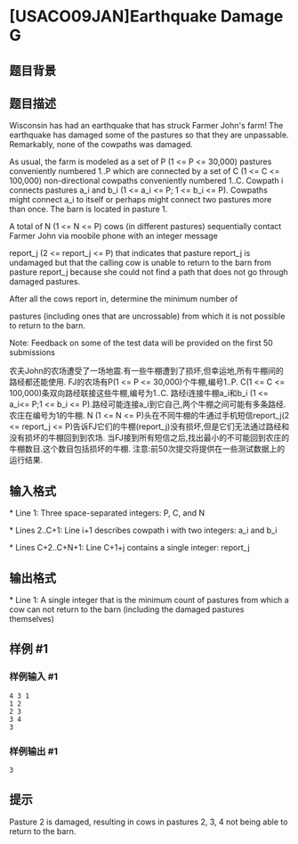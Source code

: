 # [USACO09JAN]Earthquake Damage G

## 题目背景



## 题目描述

Wisconsin has had an earthquake that has struck Farmer John's farm! The earthquake has damaged some of the pastures so that they are unpassable. Remarkably, none of the cowpaths was damaged.

As usual, the farm is modeled as a set of P (1 <= P <= 30,000) pastures conveniently numbered 1..P which are connected by a set of C (1 <= C <= 100,000) non-directional cowpaths conveniently numbered 1..C. Cowpath i connects pastures a\_i and b\_i (1 <= a\_i <= P; 1 <= b\_i <= P). Cowpaths might connect a\_i to itself or perhaps might connect two pastures more than once.  The barn is located in pasture 1.

A total of N (1 <= N <= P) cows (in different pastures) sequentially contact Farmer John via moobile phone with an integer message

report\_j (2 <= report\_j <= P) that indicates that pasture report\_j is undamaged but that the calling cow is unable to return to the barn from pasture report\_j because she could not find a path that does not go through damaged pastures.

After all the cows report in, determine the minimum number of

pastures (including ones that are uncrossable) from which it is not possible to return to the barn.

Note: Feedback on some of the test data will be provided on the first 50 submissions

农夫John的农场遭受了一场地震.有一些牛棚遭到了损坏,但幸运地,所有牛棚间的路经都还能使用. FJ的农场有P(1 <= P <= 30,000)个牛棚,编号1..P. C(1 <= C <= 100,000)条双向路经联接这些牛棚,编号为1..C. 路经i连接牛棚a\_i和b\_i (1 <= a\_i<= P;1 <= b\_i <= P).路经可能连接a\_i到它自己,两个牛棚之间可能有多条路经.农庄在编号为1的牛棚. N (1 <= N <= P)头在不同牛棚的牛通过手机短信report\_j(2 <= report\_j <= P)告诉FJ它们的牛棚(report\_j)没有损坏,但是它们无法通过路经和没有损坏的牛棚回到到农场. 当FJ接到所有短信之后,找出最小的不可能回到农庄的牛棚数目.这个数目包括损坏的牛棚. 注意:前50次提交将提供在一些测试数据上的运行结果.


## 输入格式

\* Line 1: Three space-separated integers: P, C, and N

\* Lines 2..C+1: Line i+1 describes cowpath i with two integers: a\_i and b\_i

\* Lines C+2..C+N+1: Line C+1+j contains a single integer: report\_j


## 输出格式

\* Line 1: A single integer that is the minimum count of pastures from which a cow can not return to the barn (including the damaged pastures themselves)


## 样例 #1

### 样例输入 #1
```
4 3 1 
1 2 
2 3 
3 4 
3 
```

### 样例输出 #1

```
3 
```

## 提示

Pasture 2 is damaged, resulting in cows in pastures 2, 3, 4 not being able to return to the barn.


